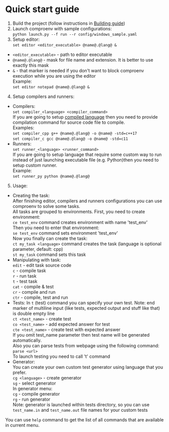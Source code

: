 # Quick start guide

1. Build the project (follow instructions in [Building guide](docs/Building.md))  
2. Launch comproenv with sample configurations:  
`python launch.py --f run --r config/windows_sample.yaml`
3. Setup editor:  
`set editor <editor_executable> @name@.@lang@ &`  
- `<editor_executable>` - path to editor executable  
- `@name@.@lang@` - mask for file name and extension. It is better to use exactly this mask  
- `&` - that marker is needed if you don't want to block comproenv execution while you are using the editor  
Example:  
`set editor notepad @name@.@lang@ &`  
4. Setup compilers and runners:  
* Compilers:  
`set compiler_<language> <compiler_command>`  
If you are going to setup [compiled language](https://en.wikipedia.org/wiki/Compiled_language) then you need to provide compilation command for source code file to compile.  
Examples:  
`set compiler_cpp g++ @name@.@lang@ -o @name@ -std=c++17`  
`set compiler_c gcc @name@.@lang@ -o @name@ -std=c11`  
* Runners:  
`set runner_<language> <runner_command>`  
If you are going to setup language that require some custom way to run instead of just launching executable file (e.g. Python)then you need to setup custom runner.  
Example:  
`set runner_py python @name@.@lang@`  
5. Usage:  
* Creating the task:  
After finishing editor, compilers and runners configurations you can use comproenv to solve some tasks.  
All tasks are grouped to environments. First, you need to create environment:  
`ce test_env` command creates environment with name 'test_env'  
Then you need to enter that environment:  
`se test_env` command sets environment 'test_env'  
Now you finally can create the task:  
`ct my_task <language>` command creates the task (language is optional parameter, default: cpp)  
`st my_task` command sets this task  
* Manipulating with task:  
`edit` - edit task source code  
`c` - compile task  
`r` - run task  
`t` - test task  
`cat` - compile & test  
`cr` - compile and run  
`ctr` - compile, test and run  
* Tests:
In `t` (test) command you can specify your own test.
Note: end marker of multiline input (like tests, expected output and stuff like that) is double empty line  
`ct <test_name>` - create test  
`co <test_name>` - add expected answer for test  
`cte <test_name>` - create test with expected answer  
If you omit test_name parameter then test name will be generated automatically.  
Also you can parse tests from webpage using the following command:  
`parse <url>`  
To launch testing you need to call 't' command  
* Generator:  
You can create your own custom test generator using language that you prefer.  
`cg <language>` - create generator  
`sg` - select generator  
In generator menu:  
`cg` - compile generator  
`rg` - run generator  
Note: generator is launched within tests directory, so you can use `test_name.in` and `test_name.out` file names for your custom tests  

You can use `help` command to get the list of all commands that are available in current menu.
